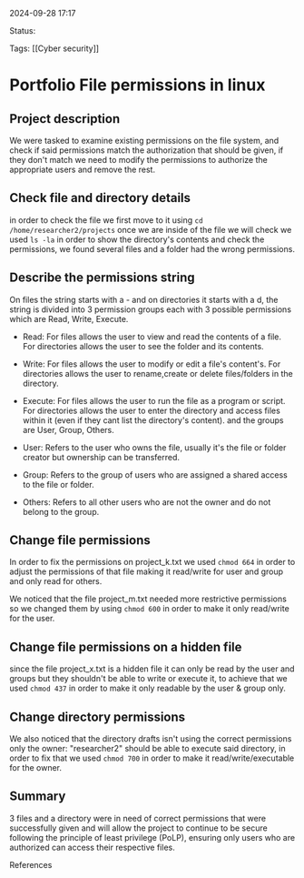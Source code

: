 2024-09-28 17:17

Status:

Tags:
[[Cyber security]]

# Portfolio File permissions in linux

## Project description

We were tasked to examine existing permissions on the file system, and check if said permissions match the authorization that should be given, if they don't match we need to modify the permissions to authorize the appropriate users and remove the rest.



## Check file and directory details

in order to check the file we first move to it using `cd /home/researcher2/projects` once we are inside of the file we will check we used `ls -la` in order to show the directory's contents and check the permissions, we found several files and a folder had the wrong permissions.

## Describe the permissions string

On files the string starts with a - and on directories it starts with a d, the string is divided into 3 permission groups each with 3 possible permissions which are Read, Write, Execute.

- Read: For files allows the user to view and read the contents of a file.
  For directories allows the user to see the folder and its contents.
  
- Write: For files allows the user to modify or edit a file's content's.
  For directories allows the user to rename,create or delete files/folders in the directory.

- Execute: For files allows the user to run the file as a program or script.
  For directories allows the user to enter the directory and access files within it (even if they cant list the directory's content).
and the groups are User, Group, Others.

- User: Refers to the user who owns the file, usually it's the file or folder creator but ownership can be transferred.
- Group: Refers to the group of users who are assigned a shared access to the file or folder.
- Others: Refers to all other users who are not the owner and do not belong to the group.

## Change file permissions

In order to fix the permissions on project_k.txt we used `chmod 664` in order to adjust the permissions of that file making it read/write for user and group and only read for others.

We noticed that the file project_m.txt needed more restrictive permissions so we changed them by using `chmod 600` in order to make it only read/write for the user.

## Change file permissions on a hidden file

since the file project_x.txt is a hidden file it can only be read by the user and groups but they shouldn't be able to write or execute it, to achieve that we used `chmod 437` in order to make it only readable by the user & group only.

## Change directory permissions

We also noticed that the directory drafts isn't using the correct permissions only the owner: "researcher2" should be able to execute said directory, in order to fix that we used `chmod 700` in order to make it read/write/executable for the owner.
## Summary

3 files and a directory were in need of correct permissions that were successfully given and will allow the project to continue to be secure following the principle of least privilege (PoLP), ensuring only users who are authorized can access their respective files.


References 
